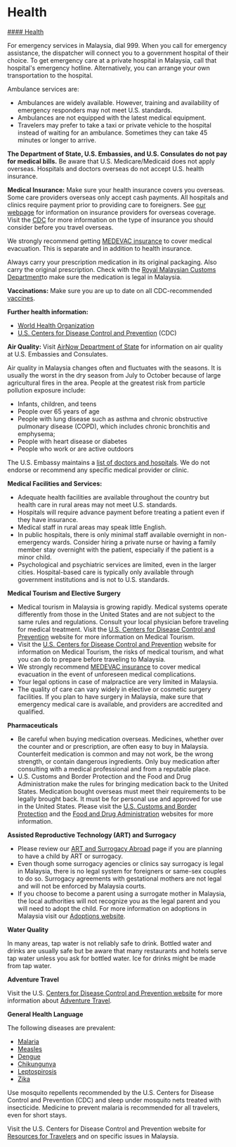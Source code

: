 # Health

[#### Health](javascript:void(0); "Health")

For emergency services in Malaysia, dial 999. When you call for emergency assistance, the dispatcher will connect you to a government hospital of their choice. To get emergency care at a private hospital in Malaysia, call that hospital's emergency hotline. Alternatively, you can arrange your own transportation to the hospital.

Ambulance services are:

* Ambulances are widely available. However, training and availability of emergency responders may not meet U.S. standards.
* Ambulances are not equipped with the latest medical equipment.
* Travelers may prefer to take a taxi or private vehicle to the hospital instead of waiting for an ambulance. Sometimes they can take 45 minutes or longer to arrive.

**The Department of State, U.S. Embassies, and U.S. Consulates do not pay for medical bills.** Be aware that U.S. Medicare/Medicaid does not apply overseas. Hospitals and doctors overseas do not accept U.S. health insurance.

**Medical Insurance:** Make sure your health insurance covers you overseas. Some care providers overseas only accept cash payments. All hospitals and clinics require payment prior to providing care to foreigners. See [our webpage](https://travel.state.gov/content/travel/en/international-travel/before-you-go/your-health-abroad/Insurance_Coverage_Overseas.html?cq_ck=1708701048867) for information on insurance providers for overseas coverage. Visit the [CDC](https://wwwnc.cdc.gov/travel/destinations/traveler/none/malaysia) for more information on the type of insurance you should consider before you travel overseas.

We strongly recommend getting [MEDEVAC insurance](https://travel.state.gov/content/travel/en/international-travel/before-you-go/your-health-abroad/Insurance_Coverage_Overseas.html?cq_ck=1708701048867) to cover medical evacuation. This is separate and in addition to health insurance.

Always carry your prescription medication in its original packaging. Also carry the original prescription. Check with the [Royal Malaysian Customs Department](https://www.customs.gov.my/en/)to make sure the medication is legal in Malaysia.

**Vaccinations:** Make sure you are up to date on all CDC-recommended [vaccines](https://wwwnc.cdc.gov/travel/destinations/traveler/none/malaysia).

**Further health information:**

* [World Health Organization](http://www.who.int/ith/en/index.html)
* [U.S. Centers for Disease Control and Prevention](http://wwwnc.cdc.gov/travel/) (CDC)

**Air Quality:** Visit [AirNow Department of State](https://www.airnow.gov/international/us-embassies-and-consulates/) for information on air quality at U.S. Embassies and Consulates.

Air quality in Malaysia changes often and fluctuates with the seasons. It is usually the worst in the dry season from July to October because of large agricultural fires in the area. People at the greatest risk from particle pollution exposure include:

* Infants, children, and teens
* People over 65 years of age
* People with lung disease such as asthma and chronic obstructive pulmonary disease (COPD), which includes chronic bronchitis and emphysema;
* People with heart disease or diabetes
* People who work or are active outdoors

The U.S. Embassy maintains a [list of doctors and hospitals](https://my.usembassy.gov/doctors/). We do not endorse or recommend any specific medical provider or clinic.

**Medical Facilities and Services:**

* Adequate health facilities are available throughout the country but health care in rural areas may not meet U.S. standards.
* Hospitals will require advance payment before treating a patient even if they have insurance.
* Medical staff in rural areas may speak little English.
* In public hospitals, there is only minimal staff available overnight in non-emergency wards. Consider hiring a private nurse or having a family member stay overnight with the patient, especially if the patient is a minor child.
* Psychological and psychiatric services are limited, even in the larger cities. Hospital-based care is typically only available through government institutions and is not to U.S. standards.

**Medical Tourism and Elective Surgery**

* Medical tourism in Malaysia is growing rapidly. Medical systems operate differently from those in the United States and are not subject to the same rules and regulations. Consult your local physician before traveling for medical treatment. Visit the [U.S. Centers for Disease Control and Prevention](https://wwwnc.cdc.gov/travel/yellowbook/2024/health-care-abroad/medical-tourism) website for more information on Medical Tourism.
* Visit the [U.S. Centers for Disease Control and Prevention](https://wwwnc.cdc.gov/travel/yellowbook/2024/health-care-abroad/medical-tourism) website for information on Medical Tourism, the risks of medical tourism, and what you can do to prepare before traveling to Malaysia.
* We strongly recommend [MEDEVAC insurance](https://wwwnc.cdc.gov/travel/page/insurance) to cover medical evacuation in the event of unforeseen medical complications.
* Your legal options in case of malpractice are very limited in Malaysia.
* The quality of care can vary widely in elective or cosmetic surgery facilities. If you plan to have surgery in Malaysia, make sure that emergency medical care is available, and providers are accredited and qualified.

**Pharmaceuticals**

* Be careful when buying medication overseas. Medicines, whether over the counter and or prescription, are often easy to buy in Malaysia. Counterfeit medication is common and may not work, be the wrong strength, or contain dangerous ingredients. Only buy medication after consulting with a medical professional and from a reputable place.
* U.S. Customs and Border Protection and the Food and Drug Administration make the rules for bringing medication back to the United States. Medication bought overseas must meet their requirements to be legally brought back. It must be for personal use and approved for use in the United States. Please visit the [U.S. Customs and Border Protection](https://www.cbp.gov/travel/us-citizens/know-before-you-go/prohibited-and-restricted-items) and the [Food and Drug Administration](https://www.fda.gov/industry/import-basics/personal-importation#:~:text=If%20a%20drug%20is%20approved%20for%20use%20in,for%20you%2C%20or%20during%20trips%20outside%20the%20U.S.) websites for more information.

**Assisted Reproductive Technology (ART) and Surrogacy**

* Please review our [ART and Surrogacy Abroad](https://travel.state.gov/content/travel/en/legal/travel-legal-considerations/us-citizenship/Assisted-Reproductive-Technology-ART-Surrogacy-Abroad.html) page if you are planning to have a child by ART or surrogacy.
* Even though some surrogacy agencies or clinics say surrogacy is legal in Malaysia, there is no legal system for foreigners or same-sex couples to do so. Surrogacy agreements with gestational mothers are not legal and will not be enforced by Malaysia courts.
* If you choose to become a parent using a surrogate mother in Malaysia, the local authorities will not recognize you as the legal parent and you will need to adopt the child. For more information on adoptions in Malaysia visit our [Adoptions website](https://travel.state.gov/content/travel/en/Intercountry-Adoption/Intercountry-Adoption-Country-Information/Malaysia.html).

**Water Quality**

In many areas, tap water is not reliably safe to drink. Bottled water and drinks are usually safe but be aware that many restaurants and hotels serve tap water unless you ask for bottled water. Ice for drinks might be made from tap water.

**Adventure Travel**

Visit the U.S. [Centers for Disease Control and Prevention website](https://wwwnc.cdc.gov/travel/page/adventure) for more information about [Adventure Travel](https://wwwnc.cdc.gov/travel/page/adventure).

**General Health Language**

The following diseases are prevalent:

* [Malaria](https://wwwnc.cdc.gov/travel/diseases/malaria)
* [Measles](https://wwwnc.cdc.gov/travel/notices/level1/measles-globe)
* [Dengue](https://wwwnc.cdc.gov/travel/diseases/dengue)
* [Chikungunya](https://www.cdc.gov/chikungunya/index.html)
* [Leptospirosis](https://wwwnc.cdc.gov/travel/diseases/leptospirosis)
* [Zika](https://wwwnc.cdc.gov/travel/diseases/zika)

Use mosquito repellents recommended by the U.S. Centers for Disease Control and Prevention (CDC) and sleep under mosquito nets treated with insecticide. Medicine to prevent malaria is recommended for all travelers, even for short stays.

Visit the U.S. Centers for Disease Control and Prevention website for [Resources for Travelers](https://wwwnc.cdc.gov/travel/page/traveler-information-center) and on specific issues in Malaysia.